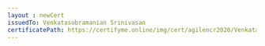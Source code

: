 ```yaml
--- 
layout : newCert 
issuedTo: Venkatasubramanian Srinivasan 
certificatePath: https://certifyme.online/img/cert/agilencr2020/VenkatasubramanianSrinivasan_1915c.png
--- 
```

